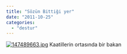 ```yaml
---
title: "Sözün Bittiği yer"
date: "2011-10-25"
categories: 
  - "destur"
---
```


[![147489663.jpg](/uploads/2011/10/147489663.jpg)](/uploads/2011/10/147489663.jpg "147489663.jpg") Kaatillerin ortasında bir bakan
